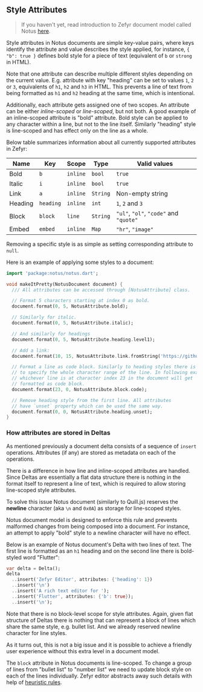 ## Style Attributes

> If you haven't yet, read introduction to Zefyr document model called
> Notus [here](data-and-document.md).

Style attributes in Notus documents are simple key-value pairs, where
keys identify the attribute and value describes the style applied, for
instance, `{ "b": true }` defines bold style for a piece of text (equivalent of `b` or `strong` in HTML).

Note that one attribute can describe multiple different styles depending
on the current value. E.g. attribute with key "heading" can be set to values
`1`, `2` or `3`, equivalents of `h1`, `h2` and `h3` in HTML. This prevents
a line of text from being formatted as `h1` and `h2` heading at the same time,
which is intentional.

Additionally, each attribute gets assigned one of two scopes. An
attribute can be either _inline-scoped_ or _line-scoped_, but not both.
A good example of an inline-scoped attribute is "bold" attribute. Bold
style can be applied to any character within a line, but not to the
line itself. Similarly "heading" style is line-scoped and has effect
only on the line as a whole.

Below table summarizes information about all currently supported
attributes in Zefyr:

| Name    | Key       | Scope    | Type     | Valid values                           |
| ------- | --------- | -------- | -------- | -------------------------------------- |
| Bold    | `b`       | `inline` | `bool`   | `true`                                 |
| Italic  | `i`       | `inline` | `bool`   | `true`                                 |
| Link    | `a`       | `inline` | `String` | Non-empty string                       |
| Heading | `heading` | `inline` | `int`    | `1`, `2` and `3`                       |
| Block   | `block`   | `line`   | `String` | `"ul"`, `"ol"`, `"code"` and `"quote"` |
| Embed   | `embed`   | `inline` | `Map`    | `"hr"`, `"image"`                      |

Removing a specific style is as simple as setting corresponding
attribute to `null`.

Here is an example of applying some styles to a document:

```dart
import 'package:notus/notus.dart';

void makeItPretty(NotusDocument document) {
  /// All attributes can be accessed through [NotusAttribute] class.

  // Format 5 characters starting at index 0 as bold.
  document.format(0, 5, NotusAttribute.bold);

  // Similarly for italic.
  document.format(0, 5, NotusAttribute.italic);

  // And similarly for headings
  document.format(0, 5, NotusAttribute.heading.level1);

  // Add a link:
  document.format(10, 15, NotusAttribute.link.fromString('https://github.com'));

  // Format a line as code block. Similarly to heading styles there is no need
  // to specify the whole character range of the line. In following example:
  // whichever line is at character index 23 in the document will get
  // formatted as code block.
  document.format(23, 0, NotusAttribute.block.code);

  // Remove heading style from the first line. All attributes
  // have `unset` property which can be used the same way.
  document.format(0, 0, NotusAttribute.heading.unset);
}
```

### How attributes are stored in Deltas

As mentioned previously a document delta consists of a sequence of `insert`
operations. Attributes (if any) are stored as metadata on each of the
operations.

There is a difference in how line and inline-scoped attributes are
handled. Since Deltas are essentially a flat data structure there is
nothing in the format itself to represent a line of text, which is
required to allow storing line-scoped style attributes.

To solve this issue Notus document (similarly to Quill.js) reserves the
**newline** character (aka `\n` and `0x0A`) as storage for line-scoped
styles.

Notus document model is designed to enforce this rule and
prevents malformed changes from being composed into a document. For
instance, an attempt to apply "bold" style to a newline character
will have no effect.

Below is an example of Notus document's Delta with two lines of text.
The first line is formatted as an `h1` heading and on the second line
there is bold-styled word "Flutter":

```dart
var delta = Delta();
delta
  ..insert('Zefyr Editor', attributes: {'heading': 1})
  ..insert('\n')
  ..insert('A rich text editor for ');
  ..insert('Flutter', attributes: {'b': true});
  ..insert('\n');
```

Note that there is no block-level scope for style attributes. Again,
given flat structure of Deltas there is nothing that can represent a
block of lines which share the same style, e.g. bullet list. And we
already reserved newline character for line styles.

As it turns out, this is not a big issue and it is possible to achieve
a friendly user experience without this extra level in a document model.

The `block` attribute in Notus documents is line-scoped. To change a
group of lines from "bullet list" to "number list" we need to update
block style on each of the lines individually. Zefyr editor abstracts
away such details with help of [heuristic rules](heuristics.md).
